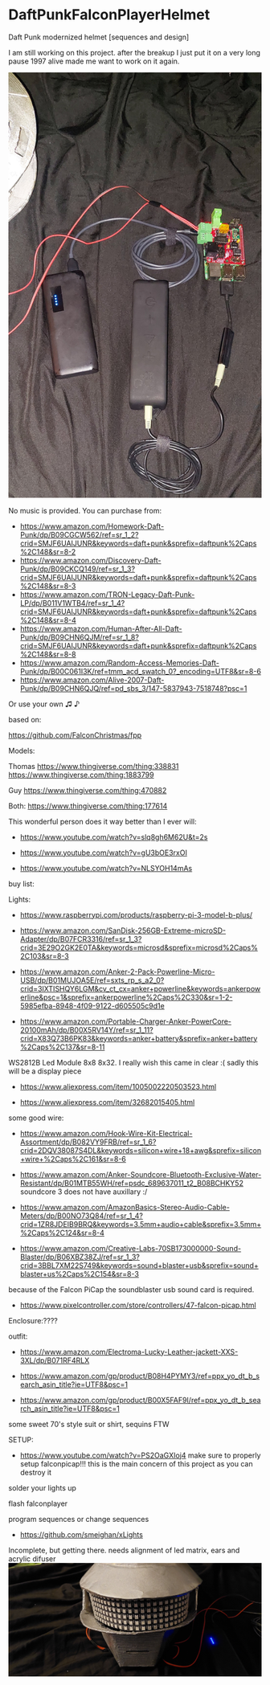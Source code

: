 # DaftPunkFalconPlayerHelmet
Daft Punk modernized helmet [sequences and design]

I am still working on this project. after the breakup I just put it on a very long pause
1997 alive made me want to work on it again.

![Overview of wiring](https://github.com/Tom-Neverwinter/DaftPunkFalconPlayerHelmet/blob/main/20220228_015157.jpg)

No music is provided. You can purchase from:
* https://www.amazon.com/Homework-Daft-Punk/dp/B09CGCW562/ref=sr_1_2?crid=SMJF6UAIJUNR&keywords=daft+punk&sprefix=daftpunk%2Caps%2C148&sr=8-2
* https://www.amazon.com/Discovery-Daft-Punk/dp/B09CKCQ149/ref=sr_1_3?crid=SMJF6UAIJUNR&keywords=daft+punk&sprefix=daftpunk%2Caps%2C148&sr=8-3
* https://www.amazon.com/TRON-Legacy-Daft-Punk-LP/dp/B011V1WTB4/ref=sr_1_4?crid=SMJF6UAIJUNR&keywords=daft+punk&sprefix=daftpunk%2Caps%2C148&sr=8-4
* https://www.amazon.com/Human-After-All-Daft-Punk/dp/B09CHN6QJM/ref=sr_1_8?crid=SMJF6UAIJUNR&keywords=daft+punk&sprefix=daftpunk%2Caps%2C148&sr=8-8
* https://www.amazon.com/Random-Access-Memories-Daft-Punk/dp/B00C061I3K/ref=tmm_acd_swatch_0?_encoding=UTF8&sr=8-6
* https://www.amazon.com/Alive-2007-Daft-Punk/dp/B09CHN6QJQ/ref=pd_sbs_3/147-5837943-7518748?psc=1

Or use your own ♫ ♪


based on:

https://github.com/FalconChristmas/fpp



Models:

Thomas
https://www.thingiverse.com/thing:338831
https://www.thingiverse.com/thing:1883799

Guy
https://www.thingiverse.com/thing:470882

Both:
https://www.thingiverse.com/thing:177614

This wonderful person does it way better than I ever will:
* https://www.youtube.com/watch?v=slq8gh6M62U&t=2s

* https://www.youtube.com/watch?v=gU3bOE3rxOI

* https://www.youtube.com/watch?v=NLSYOH14mAs

buy list:


Lights: 
* https://www.raspberrypi.com/products/raspberry-pi-3-model-b-plus/

* https://www.amazon.com/SanDisk-256GB-Extreme-microSD-Adapter/dp/B07FCR3316/ref=sr_1_3?crid=3E29O2GK2E0TA&keywords=microsd&sprefix=microsd%2Caps%2C103&sr=8-3

* https://www.amazon.com/Anker-2-Pack-Powerline-Micro-USB/dp/B01MUJOA5E/ref=sxts_rp_s_a2_0?crid=3IXTISHQY6LGM&cv_ct_cx=anker+powerline&keywords=ankerpowerline&psc=1&sprefix=ankerpowerline%2Caps%2C330&sr=1-2-5985efba-8948-4f09-9122-d605505c9d1e

* https://www.amazon.com/Portable-Charger-Anker-PowerCore-20100mAh/dp/B00X5RV14Y/ref=sr_1_11?crid=X83Q73B6PK83&keywords=anker+battery&sprefix=anker+battery%2Caps%2C137&sr=8-11

WS2812B Led Module 8x8 8x32. I really wish this came in clear :( sadly this will be a display piece
* https://www.aliexpress.com/item/1005002220503523.html

* https://www.aliexpress.com/item/32682015405.html

some good wire:
* https://www.amazon.com/Hook-Wire-Kit-Electrical-Assortment/dp/B082VY9FRB/ref=sr_1_6?crid=2DQV38087S4DL&keywords=silicon+wire+18+awg&sprefix=silicon+wire+%2Caps%2C161&sr=8-6

* https://www.amazon.com/Anker-Soundcore-Bluetooth-Exclusive-Water-Resistant/dp/B01MTB55WH/ref=psdc_689637011_t2_B08BCHKY52 soundcore 3 does not have auxillary :/

* https://www.amazon.com/AmazonBasics-Stereo-Audio-Cable-Meters/dp/B00NO73Q84/ref=sr_1_4?crid=1ZR8JDEIB9BRQ&keywords=3.5mm+audio+cable&sprefix=3.5mm+%2Caps%2C124&sr=8-4

* https://www.amazon.com/Creative-Labs-70SB173000000-Sound-Blaster/dp/B06XBZ38ZJ/ref=sr_1_3?crid=3BBL7XM22S749&keywords=sound+blaster+usb&sprefix=sound+blaster+us%2Caps%2C154&sr=8-3

because of the Falcon PiCap the soundblaster usb sound card is required.

* https://www.pixelcontroller.com/store/controllers/47-falcon-picap.html

Enclosure:????

outfit:
* https://www.amazon.com/Electroma-Lucky-Leather-jackett-XXS-3XL/dp/B071RF4RLX

* https://www.amazon.com/gp/product/B08H4PYMY3/ref=ppx_yo_dt_b_search_asin_title?ie=UTF8&psc=1

* https://www.amazon.com/gp/product/B00X5FAF9I/ref=ppx_yo_dt_b_search_asin_title?ie=UTF8&psc=1

some sweet 70's style suit or shirt, sequins FTW


SETUP:
* https://www.youtube.com/watch?v=PS2OaGXIoj4
make sure to properly setup falconpicap!!! this is the main concern of this project as you can destroy it

solder your lights up

flash falconplayer

program sequences or change sequences
* https://github.com/smeighan/xLights


Incomplete, but getting there. needs alignment of led matrix, ears and acrylic difuser
![Overview of wiring](https://github.com/Tom-Neverwinter/DaftPunkFalconPlayerHelmet/blob/main/20220228_015258.jpg)
